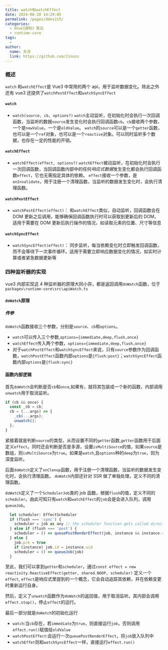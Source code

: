```yaml
---
title: watch和watchEffect
date: 2024-06-28 14:29:05
permalink: /pages/ddes2s5/
categories:
  - 《Vue3源码》笔记
  - runtime-core
tags:
  -
author:
  name: 东流
  link: https://github.com/Jinuss
---
```


### 概述

`watch` 和`watchEffect`是 Vue3 中常用的两个 api，用于监听数据变化。除此之外还有 vue3 还提供了`watchPostEffect`和`watchSyncEffect`

#### `watch`

- `watch(source, cb, options?)`
  `watch`主动监听，在初始化时会执行一次回调函数，当监听的数据`source`发生变化时会执行回调函数`cb`。`cb`接收两个参数，一个是`newValue`，一个是`oldValue`。
  `watch`的`source`可以是一个`getter`函数，也可以是一个`ref`对象，也可以是一个`reactive`对象。可以同时监听多个数据，也存在一定的性能的开销。

#### `watchEffect`

- `watchEffect(effect, options?)`
  `watchEffect`被动监听，在初始化时会执行一次回调函数，当回调函数内部中的任何*响应式数据*发生变化都会执行回调函数`effect`，它也无需指定具体的依赖。
  `effect`接收一个参数，是`onInvalidate`，用于注册一个清理函数，当监听的数据发生变化时，会执行清理函数。

#### `watchPostEffect`

- `watchPostEffect(effect)`：
  和`watchEffect`类似，自动监听，回调函数会在 DOM 更新之后调用，能够确保回调函数执行时可以获取到更新后的 DOM，适用于需要在 DOM 更新后执行操作的情况，如读取元素的位置、尺寸等信息

#### `watchSyncEffect`

- `watchSyncEffect(effect)`：
  同步监听，每当依赖变化时立即触发回调函数，而不会等待下一次事件循环。适用于需要立即响应数据变化的情况，如实时计算或者紧急数据更新等

### 四种监听器的实现

vue3 内部实现这 4 种监听器的原理大同小异，都是返回调用`doWatch`函数，位于`packages\runtime-core\src\apiWatch.ts`

#### `doWatch`原理

##### 传参

`doWatch`函数接收三个参数，分别是`source`、`cb`和`options`。

- `watch`可以传入三个参数,`options={immediate,deep,flush,once}`
- `watchEffect`传入两个参数，`options={immediate,deep,flush,once}`
- 对于`watchPostEffect`和`watchSyncEffect`来说，只有`source`参数作为回调函数，`watchPostEffect`函数内部`options`是`{flush:post}`；`watchSyncEffect`函数内部`options`是`{flush:sync}`

#### 函数内部逻辑

首先`doWatch`会判断是否`cb`和`once`,如果有，就将其包装成一个新的函数，内部调用`unwatch`用于取消监听。

```js
if (cb && once) {
  const _cb = cb;
  cb = (...args) => {
    _cb(...args);
    unwatch();
  };
}
```

紧接着就是判断`source`的类型，从而设置不同的`getter`函数,`getter`函数用于后面定义`effect`。同时还会判断是否是多源，设置`isMultiSource`的值，如果`source`是数组，则`isMultiSource`为`true`。如果是`watch`,且`options`种的`deep`为`true`，则为深度监听。

后面`doWatch`定义了`onClenup`函数，用于注册一个清理函数，当监听的数据发生变化时，会执行清理函数。
`doWatch`内部还针对 SSR 做了单独处理，定义不同的清理函数。

`doWatch`定义了一个`SchedulerJob`类的 job 函数，根据`flush`的值，定义不同的`scheduler`。由此可知只有`watch`和`watchEffect`的`job`会是会进入队列，调用`queueJob`。

```js
  let scheduler: EffectScheduler
  if (flush === 'sync') {
    scheduler = job as any // the scheduler function gets called directly
  } else if (flush === 'post') {
    scheduler = () => queuePostRenderEffect(job, instance && instance.suspense)
  } else {
    job.pre = true
    if (instance) job.id = instance.uid
    scheduler = () => queueJob(job)
  }
```

至此，我们可以拿到`getter`和`scheduler`，通过`const effect = new reactivity.ReactiveEffect(getter, shared.NOOP, scheduler)` 定义一个`effect`, `effect`是响应式里提到的一个概念，它会自动追踪其依赖，并在依赖变更时重新运行自身。

然后，定义了`unwatch`函数作为`doWatch`的返回值，用于取消监听。其内部会调用`effect.stop()`，停止`effect`的运行。

最后一部分就是`doWatch`的初始化运行

- `watch`:当`cb`存在，若`immediate`为`true`，则直接运行`job`，否则调用`effect.run()`赋值给`oldValue`
- `watchPostEffect`:会运行一次`queuePostRenderEffect`，将`job`放入队列中
- `watchEffet`则和`watchSyncEffect`一样，直接运行`effect.run()`
